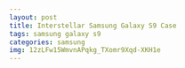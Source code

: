 ```yaml
---
layout: post
title: Interstellar Samsung Galaxy S9 Case
tags: samsung galaxy s9
categories: samsung
img: 12zLFw15WmvnAPqkg_TXomr9Xqd-XKH1e
---
```

